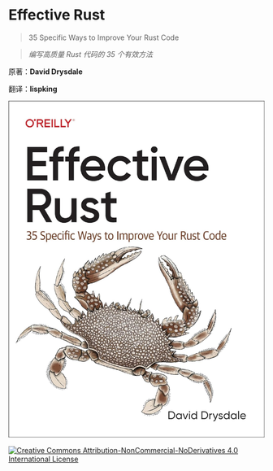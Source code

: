 # Effective Rust

> 35 Specific Ways to Improve Your Rust Code

> _编写高质量 Rust 代码的 35 个有效方法_

原著：**David Drysdale**

翻译：**lispking**

![cover](./images/cover.png)

<div id="footer" class="footer">
    <p><a rel="license" href="http://creativecommons.org/licenses/by-nc-nd/4.0/"><img alt="Creative Commons Attribution-NonCommercial-NoDerivatives 4.0 International License" src="https://i.creativecommons.org/l/by-nc-nd/4.0/88x31.png"></a></p>
</div>
